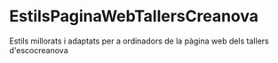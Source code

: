 # EstilsPaginaWebTallersCreanova
Estils millorats i adaptats per a ordinadors de la pàgina web dels tallers d'escocreanova
